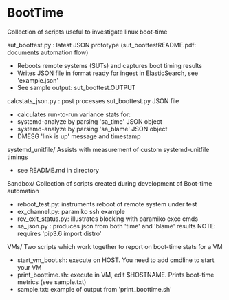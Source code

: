 # BootTime
Collection of scripts useful to investigate linux boot-time

sut_boottest.py : latest JSON prototype (sut_boottestREADME.pdf: documents automation flow)
* Reboots remote systems (SUTs) and captures boot timing results
* Writes JSON file in format ready for ingest in ElasticSearch, see 'example.json'
* See sample output: sut_boottest.OUTPUT

calcstats_json.py : post processes sut_boottest.py JSON file
* calculates run-to-run variance stats for:
* systemd-analyze by parsing 'sa_time' JSON object
* systemd-analyze by parsing 'sa_blame' JSON object
* DMESG 'link is up' message and timestamp

systemd_unitfile/
Assists with measurement of custom systemd-unitfile timings
* see README.md in directory

Sandbox/
Collection of scripts created during development of Boot-time automation
* reboot_test.py: instruments reboot of remote system under test
* ex_channel.py: paramiko ssh example
* rcv_exit_status.py: illustrates blocking with paramiko exec cmds
* sa_json.py : produces json from both 'time' and 'blame' results
NOTE: requires 'pip3.6 import distro'

VMs/
Two scripts which work together to report on boot-time stats for a VM
* start_vm_boot.sh: execute on HOST. You need to add cmdline to start your VM
* print_boottime.sh: execute in VM, edit $HOSTNAME. Prints boot-time metrics (see sample.txt)
* sample.txt: example of output from 'print_boottime.sh'
